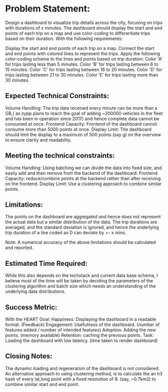 # Problem Statement:

Design a dashboard to visualize trip details across the city, focusing on trips with durations of x minutes. The dashboard should display the start and end points of each trip on a map and use color-coding to differentiate trips based on their duration.
With the following requirements:

Display the start and end points of each trip on a map.
Connect the start and end points with colored lines to represent the trips.
Apply the following color-coding scheme to the lines and points based on trip duration:
Color 'A' for trips lasting less than 5 minutes.
Color 'B' for trips lasting between 6 to 15 minutes.
Color 'C' for trips lasting between 16 to 20 minutes.
Color 'D' for trips lasting between 21 to 30 minutes.
Color 'E' for trips lasting more than 30 minutes.


## Expected Technical Constraints:
Volume Handling: The trip data received every minute can be more than a GB,( as zypp plans to reach the goal of adding ~200000 vehicles in the fleet and has been in operation since 2017) and hence complete data cannot be consumed at once. 
Frontend Capacity: Frontend of the dashboard cannot consume more than 5000 points at once. 
Display Limit: The dashboard should limit the display to a maximum of 500 points (say g) on the overview to ensure clarity and readability.

## Meeting the technical constraints:
Volume Handling: Using batching we can divide the data into fixed size, and easily add and then remove from the backend of the dashboard.
Frontend Capacity: reduce/combine points at the backend rather than after receiving on the frontend.
Display Limit: Use a clustering approach to combine similar points.

## Limitations:
The points on the dashboard are aggregated and hence does not represent the actual data but a similar distribution of the data.
The trip durations are averaged, and the standard deviation is ignored, and hence the underlying trip duration of a line coded as D can deviate by +- x mins.

Note: A numerical accuracy of the above limitations should be calculated and reported. 

## Estimated Time Required:
While this also depends on the techstack and current data base schema, I believe most of the time will be taken by deciding the parameters of the clustering algorithm and batch size which needs an understanding of the underlying data distributions.

## Success Metric:
With the HEART Goal:
Happiness: Displaying the dashboard in a readable format. (Feedback)
Engagement: Usefulness of the dashboard. (number of features added / number of intended features)
Adoption: Adding the new points. (memory available)
Retention: caching the previous points. 
Task: Loading the dashboard with low latency. (time taken to render dashboard)

## Closing Notes:
The dynamic loading and regeneration of the dashboard is not considered.
An alternative approach to using clustering method, is to calculate the an h3 hash of every lat,long point with a fixed resolution of 8. (say, ~0.7km2) to combine similar start and end point.
